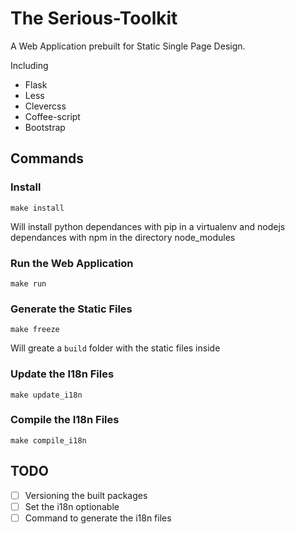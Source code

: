 The Serious-Toolkit
===================

A Web Application prebuilt for Static Single Page Design.

Including

- Flask
- Less
- Clevercss
- Coffee-script
- Bootstrap


## Commands

### Install

	make install

Will install python dependances with pip in a virtualenv and nodejs dependances with npm in the directory node_modules

### Run the Web Application

	make run

### Generate the Static Files

	make freeze

Will greate a `build` folder with the static files inside

### Update the I18n Files

	make update_i18n

### Compile the I18n Files

	make compile_i18n


## TODO

- [ ] Versioning the built packages
- [ ] Set the i18n optionable
- [ ] Command to generate the i18n files
